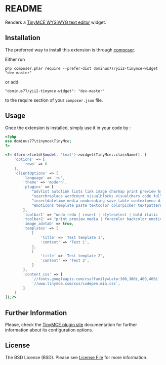 README
======

Renders a [TinyMCE WYSIWYG text editor](https://www.tinymce.com) widget.

Installation
------------

The preferred way to install this extension is through [composer](http://getcomposer.org/download/).

Either run

```
php composer.phar require --prefer-dist dominus77/yii2-tinymce-widget "dev-master"
```

or add

```
"dominus77/yii2-tinymce-widget": "dev-master"
```

to the require section of your `composer.json` file.


Usage
-----

Once the extension is installed, simply use it in your code by  :

```php
<?php
use dominus77\tinymce\TinyMce;
?>

<?= $form->field($model, 'text')->widget(TinyMce::className(), [
    'options' => [
        'rows' => 6
    ],    
    'clientOptions' => [
        'language' => 'ru',
        'theme' => 'modern',
        'plugins' => [
            "advlist autolink lists link image charmap print preview hr anchor pagebreak",
            "searchreplace wordcount visualblocks visualchars code fullscreen",
            "insertdatetime media nonbreaking save table contextmenu directionality",
            "emoticons template paste textcolor colorpicker textpattern imagetools codesample toc",
        ],
        'toolbar1' => "undo redo | insert | styleselect | bold italic | alignleft aligncenter alignright alignjustify | bullist numlist outdent indent | link image",
        'toolbar2' => "print preview media | forecolor backcolor emoticons | codesample",
        'image_advtab' => true,
        'templates' => [
            [
                'title' => 'Test template 1',
                'content' => 'Test 1',
            ],
            [
                'title' => 'Test template 2',
                'content' => 'Test 2',
            ]
        ],
        'content_css' => [
            '//fonts.googleapis.com/css?family=Lato:300,300i,400,400i',
            '//www.tinymce.com/css/codepen.min.css',
        ]
    ]
]);?>

```

Further Information
-----
Please, check the [TinyMCE plugin site](https://www.tinymce.com/docs/configure/) documentation for further information about its configuration options.

License
-----
The BSD License (BSD). Please see [License File](https://github.com/Dominus77/yii2-tinymce-widget/blob/master/LICENSE.md) for more information.